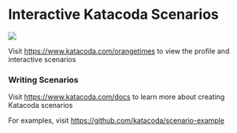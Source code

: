 # Interactive Katacoda Scenarios

[![](http://shields.katacoda.com/katacoda/orangetimes/count.svg)](https://www.katacoda.com/orangetimes "Get your profile on Katacoda.com")

Visit https://www.katacoda.com/orangetimes to view the profile and interactive scenarios

### Writing Scenarios
Visit https://www.katacoda.com/docs to learn more about creating Katacoda scenarios

For examples, visit https://github.com/katacoda/scenario-example
